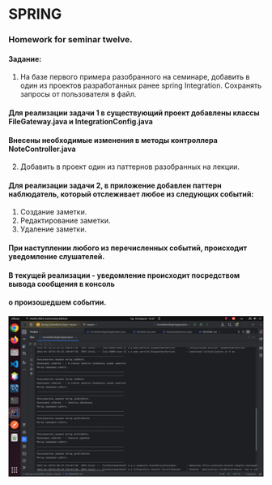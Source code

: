# SPRING
### Homework for seminar twelve.

#### Задание:
1. На базе первого примера разобранного на семинаре, добавить в один из проектов разработанных ранее spring Integration. Сохранять запросы от пользователя в файл.

#### Для реализации задачи 1 в существующий проект добавлены классы FileGateway.java и IntegrationConfig.java
#### Внесены необходимые изменения в методы контроллера NoteController.java



2. Добавить в проект один из паттернов разобранных на лекции.
#### Для реализации задачи 2, в приложение добавлен паттерн наблюдатель, который отслеживает любое из следующих событий:
  1. Создание заметки.
  2. Редактирование заметки.
  3. Удаление заметки.

#### При наступлении любого из перечисленных событий, происходит уведомление слушателей. 
#### В текущей реализации - уведомление происходит посредством вывода сообщения в консоль 
#### о произошедшем событии.

![programm](/src/main/resources/spring_hw12.png)
